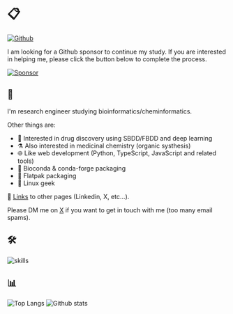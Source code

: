 # 📋

[![Github](https://img.shields.io/github/followers/eunos-1128?label=Follow&style=social)](https://github.com/eunos-1128)

I am looking for a Github sponsor to continue my study. If you are interested in helping me, please click the button below to complete the process.

[![Sponsor](https://img.shields.io/badge/Sponsor-%E2%9D%A4-%23db61a2.svg?&logo=github&logoColor=181717&&style=flat-square&labelColor=white
)](https://github.com/sponsors/eunos-1128)

## 🧬

I'm research engineer studying bioinformatics/cheminformatics.

Other things are:

- 💊 Interested in drug discovery using SBDD/FBDD and deep learning
- ⚗️ Also interested in medicinal chemistry (organic systhesis)
- 🌐 Like web development (Python, TypeScript, JavaScript and related tools)
- 🐍 Bioconda & conda-forge packaging
- 🔲 Flatpak packaging
- 🐧 Linux geek

🔗 [Links](https://eunos-1128.github.io/) to other pages (Linkedin, X, etc...).

Please DM me on [X](https://x.com/eunos1128) if you want to get in touch with me (too many email spams).

## 🛠️

![skills](https://skillicons.dev/icons?theme=light&perline=8&i=py,julia,r,fortran,cpp,bash,ts,js,html,css,anaconda,cmake,jquery,nodejs,yarn,npm,pnpm,django,flask,sklearn,selenium,react,vue,sass,linux,mongodb,postgres,mysql,docker,aws,git,vscode,)

## 📊

![Top Langs](https://github-readme-stats.vercel.app/api/top-langs/?username=eunos-1128&hide=html)
![Github stats](https://github-readme-stats.vercel.app/api?username=eunos-1128&show_icons=true&count_private=true&line_height=40)

